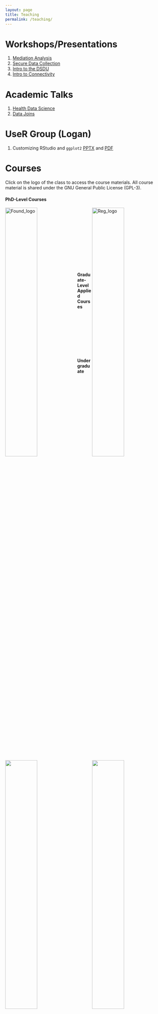 ```yaml
---
layout: page
title: Teaching
permalink: /teaching/
---
```


# Workshops/Presentations

1. [Mediation Analysis](https://tysonstanley.github.io/Workshops/MediationAnalysis.html)
2. [Secure Data Collection](https://tysonstanley.github.io/Workshops/2018WebConference.pdf)
3. [Intro to the DSDU](https://tysonstanley.github.io/Workshops/2018COMMDE_Retreat.pdf)
4. [Intro to Connectivity](https://tysonstanley.github.io/Workshops/connectivity_intro.pdf)

# Academic Talks

1. [Health Data Science](https://tysonstanley.github.io/healthdatascience/index.html)
2. [Data Joins](https://tysonstanley.github.io/data_joins_demonstration/Presentation.html)

# UseR Group (Logan)

1. Customizing RStudio and `ggplot2` [PPTX](http://tysonbarrett.com/useRs/Rusers_5-2018_Logan.pptx) and [PDF](http://tysonbarrett.com/useRs/Rusers_5-2018_Logan.pdf)

# Courses

Click on the logo of the class to access the course materials. All course material is shared under the GNU General Public License (GPL-3).


<!--
  Foundations and Regression Analysis
-->


#### PhD-Level Courses

<a href="{{ site.baseurl }}/teaching/foundations"><img src="{{ site.baseurl }}/assets/images/RDA1_logo.png" alt="Found_logo" width="45%" align="left"></a> &nbsp;&nbsp;&nbsp;&nbsp; <a href="{{ site.baseurl }}/teaching/regression"><img src="{{ site.baseurl }}/assets/images/RDA2_logo.png" alt="Reg_logo" width="45%" align="right"></a>



<!--
  Applied and R
-->
<br><br><br><br><br><br><br><br><br>
#### Graduate-Level Applied Courses

<a href="{{ site.baseurl }}/teaching/applied"><img src="{{ site.baseurl }}/assets/images/ASA_logo.png" width="45%" align="left"></a> &nbsp;&nbsp;&nbsp;&nbsp; <a href="{{ site.baseurl }}/teaching/rcourse"><img src="{{ site.baseurl }}/assets/images/Rstats_logo.png" width="45%" align="right"></a>


<!--
  Research Methods
-->

<br><br><br><br><br>

<h4>Undergraduate</h4>

<a href="{{ site.baseurl }}/teaching/psychmethods"><img src="{{ site.baseurl }}/assets/images/ResearchMethods_logo.png" alt="rm_logo" width="45%" align="left"></a>

